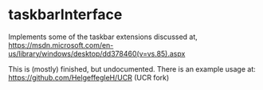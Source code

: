 # taskbarInterface

Implements some of the taskbar extensions discussed at, https://msdn.microsoft.com/en-us/library/windows/desktop/dd378460(v=vs.85).aspx

This is (mostly) finished, but undocumented. There is an example usage at: https://github.com/HelgeffegleH/UCR (UCR fork)